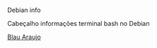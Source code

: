 Debian info


Cabeçalho informações terminal bash no Debian

[Blau Araujo](https://gist.github.com/debxp/8615ebbb40ab91bfec5cecf811094145) 
